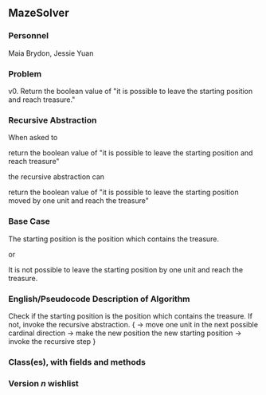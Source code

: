 ## MazeSolver

### Personnel

Maia Brydon, Jessie Yuan

### Problem

v0. Return the boolean value of "it is possible to leave the starting position and reach treasure."

### Recursive Abstraction

When asked to 

  return the boolean value of "it is possible to leave the starting position and reach treasure"
  
the recursive abstraction can 

  return the boolean value of "it is possible to leave the starting position moved by one unit and reach the treasure"
  
### Base Case

The starting position is the position which contains the treasure.

or

It is not possible to leave the starting position by one unit and reach the treasure.


### English/Pseudocode Description of Algorithm

Check if the starting position is the position which contains the treasure.
If not, invoke the recursive abstraction. {
-> move one unit in the next possible cardinal direction 
-> make the new position the new starting position
-> invoke the recursive step }

### Class(es), with fields and methods

### Version *n* wishlist
